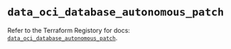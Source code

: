 # `data_oci_database_autonomous_patch`

Refer to the Terraform Registory for docs: [`data_oci_database_autonomous_patch`](https://registry.terraform.io/providers/oracle/oci/6.18.0/docs/data-sources/database_autonomous_patch).
